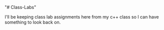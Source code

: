 "# Class-Labs" 


I'll be keeping class lab assignments here from my c++ class so I can have something to look back on.
